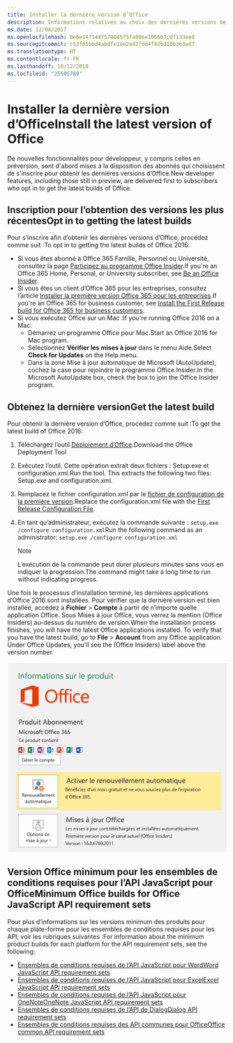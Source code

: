 ```yaml
---
title: Installer la dernière version d’Office
description: Informations relatives au choix des dernières versions de Microsoft Office.
ms.date: 12/04/2017
ms.openlocfilehash: 0e6e147144757004575fa086e1066b7cdf133ee8
ms.sourcegitcommit: c53f05bbd4abdfe1ee2e42fdd4f82b318b363ad7
ms.translationtype: HT
ms.contentlocale: fr-FR
ms.lasthandoff: 10/12/2018
ms.locfileid: "25505789"
---
```

# <a name="install-the-latest-version-of-office"></a><span data-ttu-id="354fb-103">Installer la dernière version d’Office</span><span class="sxs-lookup"><span data-stu-id="354fb-103">Install the latest version of Office</span></span>

<span data-ttu-id="354fb-104">De nouvelles fonctionnalités pour développeur, y compris celles en préversion, sont d'abord mises à la disposition des abonnés qui choisissent de s'inscrire pour obtenir les dernières versions d’Office.</span><span class="sxs-lookup"><span data-stu-id="354fb-104">New developer features, including those still in preview, are delivered first to subscribers who opt in to get the latest builds of Office.</span></span> 

## <a name="opt-in-to-getting-the-latest-builds"></a><span data-ttu-id="354fb-105">Inscription pour l’obtention des versions les plus récentes</span><span class="sxs-lookup"><span data-stu-id="354fb-105">Opt in to getting the latest builds</span></span>

<span data-ttu-id="354fb-106">Pour s’inscrire afin d’obtenir les dernières versions d’Office, procédez comme suit :</span><span class="sxs-lookup"><span data-stu-id="354fb-106">To opt in to getting the latest builds of Office 2016:</span></span> 

- <span data-ttu-id="354fb-107">Si vous êtes abonné à Office 365 Famille, Personnel ou Université, consultez la page [Participez au programme Office Insider](https://products.office.com/office-insider).</span><span class="sxs-lookup"><span data-stu-id="354fb-107">If you're an Office 365 Home, Personal, or University subscriber, see [Be an Office Insider](https://products.office.com/office-insider).</span></span>
- <span data-ttu-id="354fb-108">Si vous êtes un client d’Office 365 pour les entreprises, consultez l’article [Installer la première version Office 365 pour les entreprises](https://support.office.com/article/Install-the-First-Release-build-for-Office-365-for-business-customers-4dd8ba40-73c0-4468-b778-c7b744d03ead).</span><span class="sxs-lookup"><span data-stu-id="354fb-108">If you're an Office 365 for business customer, see [Install the First Release build for Office 365 for business customers](https://support.office.com/article/Install-the-First-Release-build-for-Office-365-for-business-customers-4dd8ba40-73c0-4468-b778-c7b744d03ead).</span></span>
- <span data-ttu-id="354fb-109">Si vous exécutez Office sur un Mac :</span><span class="sxs-lookup"><span data-stu-id="354fb-109">If you're running Office 2016 on a Mac:</span></span>
    - <span data-ttu-id="354fb-110">Démarrez un programme Office pour Mac.</span><span class="sxs-lookup"><span data-stu-id="354fb-110">Start an Office 2016 for Mac program.</span></span>
    - <span data-ttu-id="354fb-111">Sélectionnez **Vérifier les mises à jour** dans le menu Aide.</span><span class="sxs-lookup"><span data-stu-id="354fb-111">Select **Check for Updates** on the Help menu.</span></span>
    - <span data-ttu-id="354fb-112">Dans la zone Mise à jour automatique de Microsoft (AutoUpdate), cochez la case pour rejoindre le programme Office Insider.</span><span class="sxs-lookup"><span data-stu-id="354fb-112">In the Microsoft AutoUpdate box, check the box to join the Office Insider program.</span></span> 

## <a name="get-the-latest-build"></a><span data-ttu-id="354fb-113">Obtenez la dernière version</span><span class="sxs-lookup"><span data-stu-id="354fb-113">Get the latest build</span></span>

<span data-ttu-id="354fb-114">Pour obtenir la dernière version d’Office, procédez comme suit :</span><span class="sxs-lookup"><span data-stu-id="354fb-114">To get the latest build of Office 2016:</span></span> 

1. <span data-ttu-id="354fb-115">Téléchargez l’outil [Déploiement d’Office](https://www.microsoft.com/download/details.aspx?id=49117).</span><span class="sxs-lookup"><span data-stu-id="354fb-115">Download the Office Deployment Tool</span></span> 
2. <span data-ttu-id="354fb-p101">Exécutez l’outil. Cette opération extrait deux fichiers : Setup.exe et configuration.xml.</span><span class="sxs-lookup"><span data-stu-id="354fb-p101">Run the tool. This extracts the following two files: Setup.exe and configuration.xml.</span></span>
3. <span data-ttu-id="354fb-118">Remplacez le fichier configuration.xml par le [fichier de configuration de la première version](https://raw.githubusercontent.com/OfficeDev/Office-Add-in-Commands-Samples/master/Tools/FirstReleaseConfig/configuration.xml).</span><span class="sxs-lookup"><span data-stu-id="354fb-118">Replace the configuration.xml file with the [First Release Configuration File](https://raw.githubusercontent.com/OfficeDev/Office-Add-in-Commands-Samples/master/Tools/FirstReleaseConfig/configuration.xml).</span></span>
4. <span data-ttu-id="354fb-119">En tant qu’administrateur, exécutez la commande suivante :  `setup.exe /configure configuration.xml`</span><span class="sxs-lookup"><span data-stu-id="354fb-119">Run the following command as an administrator:  `setup.exe /configure configuration.xml`</span></span> 

    > [!NOTE]
    > <span data-ttu-id="354fb-120">L’exécution de la commande peut durer plusieurs minutes sans vous en indiquer la progression.</span><span class="sxs-lookup"><span data-stu-id="354fb-120">The command might take a long time to run without indicating progress.</span></span>

<span data-ttu-id="354fb-p102">Une fois le processus d’installation terminé, les dernières applications d’Office 2016 sont installées. Pour vérifier que la dernière version est bien installée, accédez à **Fichier**  >  **Compte** à partir de n’importe quelle application Office. Sous Mises à jour Office, vous verrez la mention (Office Insiders) au-dessus du numéro de version.</span><span class="sxs-lookup"><span data-stu-id="354fb-p102">When the installation process finishes, you will have the latest Office applications installed. To verify that you have the latest build, go to **File** > **Account** from any Office application. Under Office Updates, you'll see the (Office Insiders) label above the version number.</span></span>

![Capture d’écran affichant les informations du produit avec la mention Office Insiders](../images/office-insiders.png)

## <a name="minimum-office-builds-for-office-javascript-api-requirement-sets"></a><span data-ttu-id="354fb-125">Version Office minimum pour les ensembles de conditions requises pour l’API JavaScript pour Office</span><span class="sxs-lookup"><span data-stu-id="354fb-125">Minimum Office builds for Office JavaScript API requirement sets</span></span>

<span data-ttu-id="354fb-126">Pour plus d’informations sur les versions minimum des produits pour chaque plate-forme pour les ensembles de conditions requises pour les API, voir les rubriques suivantes :</span><span class="sxs-lookup"><span data-stu-id="354fb-126">For information about the minimum product builds for each platform for the API requirement sets, see the following:</span></span>

- [<span data-ttu-id="354fb-127">Ensembles de conditions requises de l’API JavaScript pour Word</span><span class="sxs-lookup"><span data-stu-id="354fb-127">Word JavaScript API requirement sets</span></span>](https://docs.microsoft.com/office/dev/add-ins/reference/requirement-sets/word-api-requirement-sets?view=office-js)
- [<span data-ttu-id="354fb-128">Ensembles de conditions requises de l’API JavaScript pour Excel</span><span class="sxs-lookup"><span data-stu-id="354fb-128">Excel JavaScript API requirement sets</span></span>](https://docs.microsoft.com/office/dev/add-ins/reference/requirement-sets/excel-api-requirement-sets?view=office-js)
- [<span data-ttu-id="354fb-129">Ensembles de conditions requises de l’API JavaScript pour OneNote</span><span class="sxs-lookup"><span data-stu-id="354fb-129">OneNote JavaScript API requirement sets</span></span>](https://docs.microsoft.com/office/dev/add-ins/reference/requirement-sets/onenote-api-requirement-sets?view=office-js)
- [<span data-ttu-id="354fb-130">Ensembles de conditions requises de l’API de Dialog</span><span class="sxs-lookup"><span data-stu-id="354fb-130">Dialog API requirement sets</span></span>](https://docs.microsoft.com/office/dev/add-ins/reference/requirement-sets/dialog-api-requirement-sets?view=office-js)
- [<span data-ttu-id="354fb-131">Ensembles de conditions requises des API communes pour Office</span><span class="sxs-lookup"><span data-stu-id="354fb-131">Office common API requirement sets</span></span>](https://docs.microsoft.com/office/dev/add-ins/reference/requirement-sets/office-add-in-requirement-sets?view=office-js)

